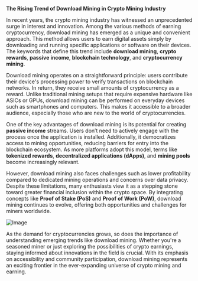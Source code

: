 **The Rising Trend of Download Mining in Crypto Mining Industry**

In recent years, the crypto mining industry has witnessed an unprecedented surge in interest and innovation. Among the various methods of earning cryptocurrency, download mining has emerged as a unique and convenient approach. This method allows users to earn digital assets simply by downloading and running specific applications or software on their devices. The keywords that define this trend include **download mining**, **crypto rewards**, **passive income**, **blockchain technology**, and **cryptocurrency mining**.

Download mining operates on a straightforward principle: users contribute their device's processing power to verify transactions on blockchain networks. In return, they receive small amounts of cryptocurrency as a reward. Unlike traditional mining setups that require expensive hardware like ASICs or GPUs, download mining can be performed on everyday devices such as smartphones and computers. This makes it accessible to a broader audience, especially those who are new to the world of cryptocurrencies.

One of the key advantages of download mining is its potential for creating **passive income** streams. Users don’t need to actively engage with the process once the application is installed. Additionally, it democratizes access to mining opportunities, reducing barriers for entry into the blockchain ecosystem. As more platforms adopt this model, terms like **tokenized rewards**, **decentralized applications (dApps)**, and **mining pools** become increasingly relevant.

However, download mining also faces challenges such as lower profitability compared to dedicated mining operations and concerns over data privacy. Despite these limitations, many enthusiasts view it as a stepping stone toward greater financial inclusion within the crypto space. By integrating concepts like **Proof of Stake (PoS)** and **Proof of Work (PoW)**, download mining continues to evolve, offering both opportunities and challenges for miners worldwide.

![Image](https://github.com/user-attachments/assets/31692037-0104-4703-abd1-696b6a7dd41b)

As the demand for cryptocurrencies grows, so does the importance of understanding emerging trends like download mining. Whether you're a seasoned miner or just exploring the possibilities of crypto earnings, staying informed about innovations in the field is crucial. With its emphasis on accessibility and community participation, download mining represents an exciting frontier in the ever-expanding universe of crypto mining and earning.